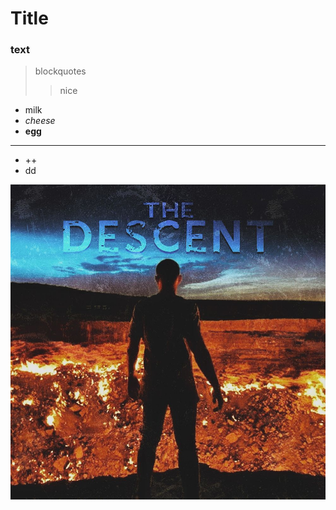 # Title

### text

> blockquotes
>
> > nice

- milk
- _cheese_
- **egg**

---

- ++
- dd

![Img](/folder.jpg)
